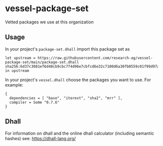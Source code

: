 # vessel-package-set
Vetted packages we use at this organization

## Usage

In your project's `package-set.dhall` import this package set as
```
let upstream = https://raw.githubusercontent.com/research-ag/vessel-package-set/main/package-set.dhall sha256:6d37c3081ef6d40cb9cbc7f4d96e7cbfcd6e32c7100d6a30fb0559c01f99d97a
in upstream
```

In your project's `vessel.dhall` choose the packages you want to use. For example:
```
{
  dependencies = [ "base", "iterext", "sha2", "mrr" ],
  compiler = Some "0.7.6"
}
```

## Dhall

For information on dhall and the online dhall calculator (including semantic hashes) see:
https://dhall-lang.org/
